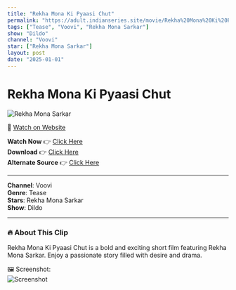 ```yaml
---
title: "Rekha Mona Ki Pyaasi Chut"
permalink: "https://adult.indianseries.site/movie/Rekha%20Mona%20Ki%20Pyaasi%20Chut"
tags: ["Tease", "Voovi", "Rekha Mona Sarkar"]
show: "Dildo"
channel: "Voovi"
star: ["Rekha Mona Sarkar"]
layout: post
date: "2025-01-01"
---
```


# Rekha Mona Ki Pyaasi Chut

![Rekha Mona Sarkar](https://shorts.desisins.com/wp-content/uploads/2024/11/Rekha-Ka-Pyaasi-Chut-DesiSins.com_.jpg)

🔗 [Watch on Website](https://adult.indianseries.site/movie/Rekha%20Mona%20Ki%20Pyaasi%20Chut)

**Watch Now** 👉 [Click Here](https://adult.indianseries.site/movie/Rekha%20Mona%20Ki%20Pyaasi%20Chut)  
**Download** 👉 [Click Here](https://adult.indianseries.site/movie/Rekha%20Mona%20Ki%20Pyaasi%20Chut)  
**Alternate Source** 👉 [Click Here](https://adult.indianseries.site/movie/Rekha%20Mona%20Ki%20Pyaasi%20Chut)

---

**Channel**: Voovi  
**Genre**: Tease  
**Stars**: Rekha Mona Sarkar  
**Show**: Dildo

---

### 🔥 About This Clip

Rekha Mona Ki Pyaasi Chut is a bold and exciting short film featuring Rekha Mona Sarkar. Enjoy a passionate story filled with desire and drama.
 
🖼️ Screenshot:  
![Screenshot](https://shorts.desisins.com/wp-content/uploads/2024/11/Rekha-Ka-Pyaasi-Chut-DesiSins.com_.jpg)
